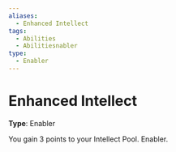 ```yaml
---
aliases:
  - Enhanced Intellect
tags:
  - Abilities
  - Abilitiesnabler
type:
  - Enabler
---
```


# Enhanced Intellect

**Type**: Enabler

You gain 3 points to your Intellect Pool. Enabler.
